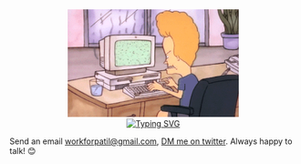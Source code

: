 <div align="center">
<img width="300px" alt="dog-funny" src="https://raw.githubusercontent.com/the-vaibhav/the-vaibhav/main/images/butthead.gif">
</div>

<div align="center">
    <a href="https://git.io/typing-svg">
        <img src="https://readme-typing-svg.herokuapp.com?font=Noto+Sans&weight=700&size=28&pause=1000&color=982CF7&center=true&width=435&lines=Vaibhav+Mhaske;+%E0%A4%B5%E0%A5%88%E0%A4%AD%E0%A4%B5+%E0%A4%AE%E0%A5%8D%E0%A4%B9%E0%A4%B8%E0%A5%8D%E0%A4%95%E0%A5%87" alt="Typing SVG">
    </a>
</div>


Send an email [workforpatil@gmail.com](mailto:workforpatil@gmail.com), [DM me on twitter](https://twitter.com/messages/compose?recipient_id=1691701035633627136). Always happy to talk! 😊
